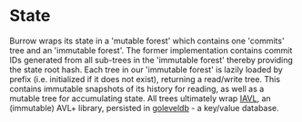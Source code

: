 # State

Burrow wraps its state in a 'mutable forest' which contains one 'commits' tree and an 'immutable forest'. The former implementation contains
commit IDs generated from all sub-trees in the 'immutable forest' thereby providing the state root hash. Each tree in our 'immutable forest'
is lazily loaded by prefix (i.e. initialized if it does not exist), returning a read/write tree. This contains immutable snapshots of its
history for reading, as well as a mutable tree for accumulating state. All trees ultimately wrap [IAVL](https://github.com/tendermint/iavl),
an (immutable) AVL+ library, persisted in [goleveldb](https://github.com/syndtr/goleveldb) - a key/value database.